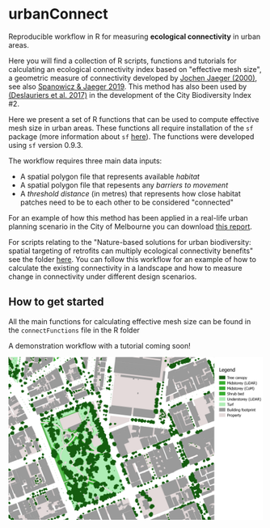 # urbanConnect
Reproducible workflow in R for measuring __**ecological connectivity**__ in urban areas. 

Here you will find a collection of R scripts, functions and tutorials for calculating an ecological connectivity index based on "effective mesh size", a geometric measure of connectivity developed by [Jochen Jaeger (2000)](https://doi.org/10.1023/A:1008129329289), see also [Spanowicz & Jaeger 2019](https://doi.org/10.1007/s10980-019-00881-0). This method has also been used by [(Deslauriers et al. 2017)](https://www.sciencedirect.com/science/article/pii/S1470160X17300912) in the development of the City Biodiversity Index #2.

Here we present a set of R functions that can be used to compute effective mesh size in urban areas. These functions all require installation of the `sf` package (more information about `sf` [here](https://r-spatial.github.io/sf/)). The functions were developed using `sf` version 0.9.3. 

The workflow requires three main data inputs:
* A spatial polygon file that represents available _habitat_
* A spatial polygon file that repesents any _barriers to movement_
* A _threshold distance_ (in metres) that represents how close habitat patches need to be to each other to be considered "connected"

For an example of how this method has been applied in a real-life urban planning scenario in the City of Melbourne you can download [this report](https://nespurban.edu.au/wp-content/uploads/2021/02/Linking-nature-in-the-city-Part-2.pdf).

For scripts relating to the "Nature-based solutions for urban biodiversity: spatial targeting of retrofits can multiply ecological connectivity benefits" see the folder [here](https://github.com/hollylkirk/urbanConnect/tree/master/R/parkingReallocationScenarioAnalysis). You can follow this workflow for an example of how to calculate the existing connectivity in a landscape and how to measure change in connectivity under different design scenarios.

## How to get started
All the main functions for calculating effective mesh size can be found in the `connectFunctions` file in the R folder

A demonstration workflow with a tutorial coming soon!

![GIS layers around Fitzroy Gardens, Melbourne, Australia](images/ZoomedInFitzroyGardens.png)
